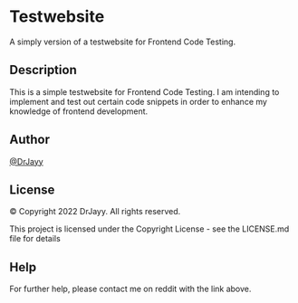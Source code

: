 # Testwebsite

A simply version of a testwebsite for Frontend Code Testing.

## Description

This is a simple testwebsite for Frontend Code Testing. I am intending to implement and test out certain code snippets in order to enhance my knowledge of frontend development.

## Author

[@DrJayy](https://www.reddit.com/user/dreowyn)

## License

© Copyright 2022 DrJayy. All rights reserved.

This project is licensed under the Copyright License - see the LICENSE.md file for details

## Help

For further help, please contact me on reddit with the link above.